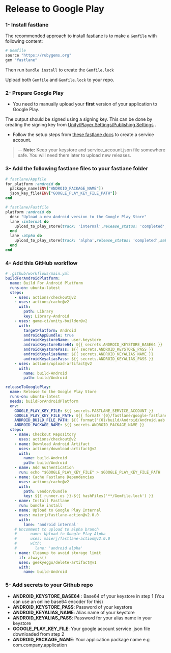 # Release to Google Play

### 1- Install fastlane

The recommended approach to install [fastlane](https://docs.fastlane.tools/getting-started/android/setup/)
is to make a `Gemfile` with following content:

```ruby
# Gemfile
source "https://rubygems.org"
gem "fastlane"
```

Then run `bundle install` to create the `Gemfile.lock`

Upload both `Gemfile` and `Gemfile.lock` to your repo.

### 2- Prepare Google Play

- You need to manually upload your **first** version of your application to Google Play.

The output should be signed using a signing key. This can be done by creating the signing key from
[Unity/Player Settings/Publishing Settings](https://docs.unity3d.com/2017.3/Documentation/Manual/class-PlayerSettingsAndroid.html) .

- Follow the setup steps from [these fastlane docs](https://docs.fastlane.tools/actions/supply/) to create a service account.

> -- **Note:** Keep your keystore and service_account.json file somewhere safe. You will need them later to upload new releases.

### 3- Add the following fastlane files to your fastlane folder

```ruby
# fastlane/Appfile
for_platform :android do
  package_name(ENV["ANDROID_PACKAGE_NAME"])
  json_key_file(ENV["GOOGLE_PLAY_KEY_FILE_PATH"])
end
```

```ruby
# fastlane/Fastfile
platform :android do
  desc "Upload a new Android version to the Google Play Store"
  lane :internal do
    upload_to_play_store(track: 'internal',release_status: 'completed',aab: "#{ENV['ANDROID_BUILD_FILE_PATH']}")
  end
  lane :alpha do
    upload_to_play_store(track: 'alpha',release_status: 'completed',aab: "#{ENV['ANDROID_BUILD_FILE_PATH']}")
  end
end
```

### 4- Add this GitHub workflow

```yaml
# .github/workflows/main.yml
buildForAndroidPlatform:
  name: Build For Android Platform
  runs-on: ubuntu-latest
  steps:
    - uses: actions/checkout@v2
    - uses: actions/cache@v2
      with:
        path: Library
        key: Library-Android
    - uses: game-ci/unity-builder@v2
      with:
        targetPlatform: Android
        androidAppBundle: true
        androidKeystoreName: user.keystore
        androidKeystoreBase64: ${{ secrets.ANDROID_KEYSTORE_BASE64 }}
        androidKeystorePass: ${{ secrets.ANDROID_KEYSTORE_PASS }}
        androidKeyaliasName: ${{ secrets.ANDROID_KEYALIAS_NAME }}
        androidKeyaliasPass: ${{ secrets.ANDROID_KEYALIAS_PASS }}
    - uses: actions/upload-artifact@v2
      with:
        name: build-Android
        path: build/Android

releaseToGooglePlay:
  name: Release to the Google Play Store
  runs-on: ubuntu-latest
  needs: buildForAndroidPlatform
  env:
    GOOGLE_PLAY_KEY_FILE: ${{ secrets.FASTLANE_SERVICE_ACCOUNT }}
    GOOGLE_PLAY_KEY_FILE_PATH: ${{ format('{0}/fastlane/google-fastlane.json', github.workspace) }}
    ANDROID_BUILD_FILE_PATH: ${{ format('{0}/build/Android/Android.aab', github.workspace) }}
    ANDROID_PACKAGE_NAME: ${{ secrets.ANDROID_PACKAGE_NAME }}
  steps:
    - name: Checkout Repository
      uses: actions/checkout@v2
    - name: Download Android Artifact
      uses: actions/download-artifact@v2
      with:
        name: build-Android
        path: build/Android
    - name: Add Authentication
      run: echo "$GOOGLE_PLAY_KEY_FILE" > $GOOGLE_PLAY_KEY_FILE_PATH
    - name: Cache Fastlane Dependencies
      uses: actions/cache@v2
      with:
        path: vendor/bundle
        key: ${{ runner.os }}-${{ hashFiles('**/Gemfile.lock') }}
    - name: Install Fastlane
      run: bundle install
    - name: Upload to Google Play Internal
      uses: maierj/fastlane-action@v2.0.0
      with:
        lane: 'android internal'
    # Uncomment to upload to alpha branch
    #    - name: Upload to Google Play Alpha
    #      uses: maierj/fastlane-action@v2.0.0
    #      with:
    #        lane: 'android alpha'
    - name: Cleanup to avoid storage limit
      if: always()
      uses: geekyeggo/delete-artifact@v1
      with:
        name: build-Android
```

### 5- Add secrets to your Github repo

- **ANDROID_KEYSTORE_BASE64** : Base64 of your keystore in step 1 (You can use an online base64 encoder for this)
- **ANDROID_KEYSTORE_PASS**: Password of your keystore
- **ANDROID_KEYALIAS_NAME**: Alias name of your keystore
- **ANDROID_KEYALIAS_PASS**: Password for your alias name in your keystore
- **GOOGLE_PLAY_KEY_FILE**: Your google account service .json file downloaded from step 2
- **ANDROID_PACKAGE_NAME**: Your application package name e.g com.company.application

